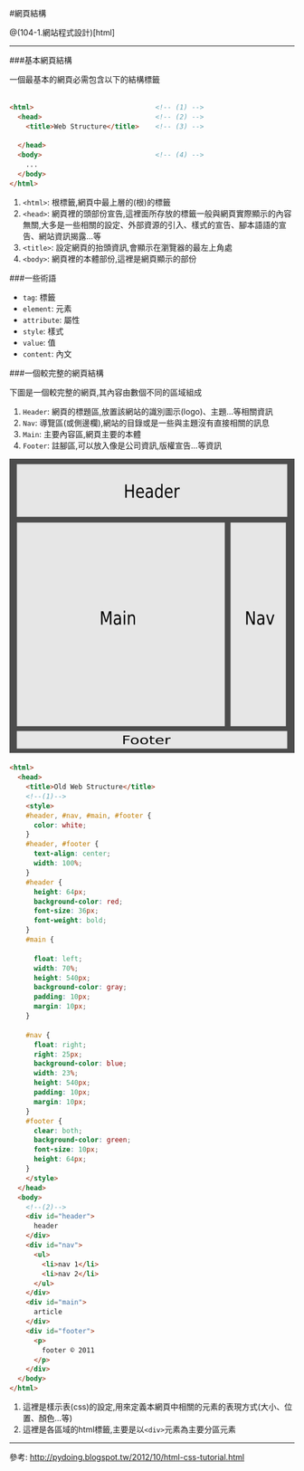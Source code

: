 #網頁結構

@(104-1.網站程式設計)[html]

---

###基本網頁結構

一個最基本的網頁必需包含以下的結構標籤

```html

<html>                              <!-- (1) -->
  <head>                            <!-- (2) -->
    <title>Web Structure</title>    <!-- (3) -->

  </head>
  <body>                            <!-- (4) -->
    ...
  </body>
</html>

```

1. `<html>`: 根標籤,網頁中最上層的(根)的標籤
2. `<head>`: 網頁裡的頭部份宣告,這裡面所存放的標籤一般與網頁實際顯示的內容無關,大多是一些相關的設定、外部資源的引入、樣式的宣告、腳本語語的宣告、網站資訊揭露...等
3. `<title>`: 設定網頁的抬頭資訊,會顯示在瀏覽器的最左上角處
4. `<body>`: 網頁裡的本體部份,這裡是網頁顯示的部份

###一些術語

- `tag`: 標籤
- `element`: 元素
- `attribute`: 屬性
- `style`: 樣式
- `value`: 值
- `content`: 內文

###一個較完整的網頁結構

下圖是一個較完整的網頁,其內容由數個不同的區域組成

1. `Header`: 網頁的標題區,放置該網站的識別圖示(logo)、主題...等相關資訊
2. `Nav`: 導覽區(或側邊欄),網站的目錄或是一些與主題沒有直接相關的訊息
3. `Main`: 主要內容區,網頁主要的本體
4. `Footer`: 註腳區,可以放入像是公司資訊,版權宣告...等資訊

![完整的結構](html1-1.png)

```html
<html>
  <head>
    <title>Old Web Structure</title>
    <!--(1)-->
    <style>
    #header, #nav, #main, #footer {
      color: white;
    }
    #header, #footer {
      text-align: center;
      width: 100%;
    }
    #header {
      height: 64px;
      background-color: red;
      font-size: 36px;
      font-weight: bold;
    }
    #main {

      float: left;
      width: 70%;
      height: 540px;
      background-color: gray;
      padding: 10px;
      margin: 10px;
    }

    #nav {
      float: right;
      right: 25px;
      background-color: blue;
      width: 23%;
      height: 540px;
      padding: 10px;
      margin: 10px;
    }
    #footer {
      clear: both;
      background-color: green;
      font-size: 10px;
      height: 64px;
    }
    </style>
  </head>
  <body>
    <!--(2)-->
    <div id="header">
      header
    </div>
    <div id="nav">
      <ul>
        <li>nav 1</li>
        <li>nav 2</li>
      </ul>  
    </div>
    <div id="main">
      article
    </div>
    <div id="footer">
      <p>
        footer © 2011
      </p>
    </div>
  </body>
</html>
```

1. 這裡是樣示表(css)的設定,用來定義本網頁中相關的元素的表現方式(大小、位置、顏色...等)
2. 這裡是各區域的html標籤,主要是以`<div>`元素為主要分區元素
---

參考: http://pydoing.blogspot.tw/2012/10/html-css-tutorial.html
